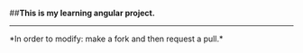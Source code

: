 ##**This is my learning angular project.**
<hr>
*In order to modify: make a fork and then request a pull.*
